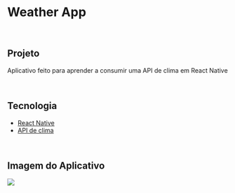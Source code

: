  <html>
  <h1>Weather App</h1>
  <br>
 
  <h2>Projeto</h2>
  <p>Aplicativo feito para aprender a consumir uma API de clima em React Native<p>
  <br>
 
  <h2>Tecnologia</h2>
  <ul>
  <li><a href="https://reactnative.dev">React Native</a></li>
  <li><a href="https://openweathermap.org">API de clima</a></li>
  </ul>
  <br>
 
  <h2>Imagem do Aplicativo</h2>
  <img src="https://user-images.githubusercontent.com/53982668/120874614-e5af8000-c57d-11eb-8518-8a20cf48673f.png">
 </html>
